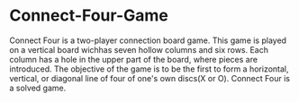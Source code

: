 # Connect-Four-Game
Connect Four is a two-player connection board game.
This game is played on a vertical board wichhas seven hollow columns and six rows. Each column has a hole in the upper part of the board, where pieces are introduced.
The objective of the game is to be the first to form a horizontal, vertical, or diagonal line of four of one's own discs(X or O). Connect Four is a solved game. 
